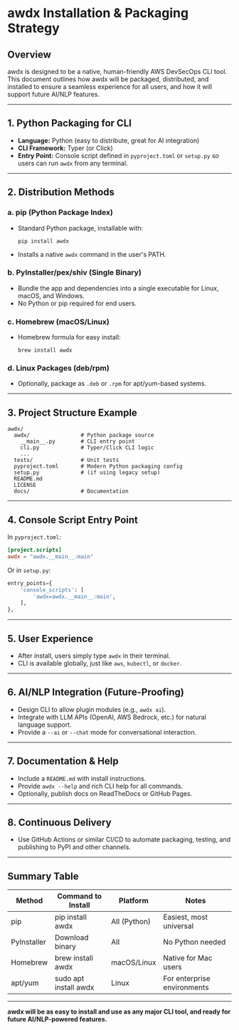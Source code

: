 # awdx Installation & Packaging Strategy

## Overview
awdx is designed to be a native, human-friendly AWS DevSecOps CLI tool. This document outlines how awdx will be packaged, distributed, and installed to ensure a seamless experience for all users, and how it will support future AI/NLP features.

---

## 1. Python Packaging for CLI
- **Language:** Python (easy to distribute, great for AI integration)
- **CLI Framework:** Typer (or Click)
- **Entry Point:** Console script defined in `pyproject.toml` or `setup.py` so users can run `awdx` from any terminal.

---

## 2. Distribution Methods

### a. pip (Python Package Index)
- Standard Python package, installable with:
  ```
  pip install awdx
  ```
- Installs a native `awdx` command in the user's PATH.

### b. PyInstaller/pex/shiv (Single Binary)
- Bundle the app and dependencies into a single executable for Linux, macOS, and Windows.
- No Python or pip required for end users.

### c. Homebrew (macOS/Linux)
- Homebrew formula for easy install:
  ```
  brew install awdx
  ```

### d. Linux Packages (deb/rpm)
- Optionally, package as `.deb` or `.rpm` for apt/yum-based systems.

---

## 3. Project Structure Example
```
awdx/
  awdx/                # Python package source
    __main__.py        # CLI entry point
    cli.py             # Typer/Click CLI logic
    ...
  tests/               # Unit tests
  pyproject.toml       # Modern Python packaging config
  setup.py             # (if using legacy setup)
  README.md
  LICENSE
  docs/                # Documentation
```

---

## 4. Console Script Entry Point

In `pyproject.toml`:
```toml
[project.scripts]
awdx = "awdx.__main__:main"
```

Or in `setup.py`:
```python
entry_points={
    'console_scripts': [
        'awdx=awdx.__main__:main',
    ],
},
```

---

## 5. User Experience
- After install, users simply type `awdx` in their terminal.
- CLI is available globally, just like `aws`, `kubectl`, or `docker`.

---

## 6. AI/NLP Integration (Future-Proofing)
- Design CLI to allow plugin modules (e.g., `awdx ai`).
- Integrate with LLM APIs (OpenAI, AWS Bedrock, etc.) for natural language support.
- Provide a `--ai` or `--chat` mode for conversational interaction.

---

## 7. Documentation & Help
- Include a `README.md` with install instructions.
- Provide `awdx --help` and rich CLI help for all commands.
- Optionally, publish docs on ReadTheDocs or GitHub Pages.

---

## 8. Continuous Delivery
- Use GitHub Actions or similar CI/CD to automate packaging, testing, and publishing to PyPI and other channels.

---

## Summary Table
| Method         | Command to Install         | Platform         | Notes                        |
|----------------|---------------------------|------------------|------------------------------|
| pip            | pip install awdx          | All (Python)     | Easiest, most universal      |
| PyInstaller    | Download binary           | All              | No Python needed             |
| Homebrew       | brew install awdx         | macOS/Linux      | Native for Mac users         |
| apt/yum        | sudo apt install awdx     | Linux            | For enterprise environments  |

---

**awdx will be as easy to install and use as any major CLI tool, and ready for future AI/NLP-powered features.** 